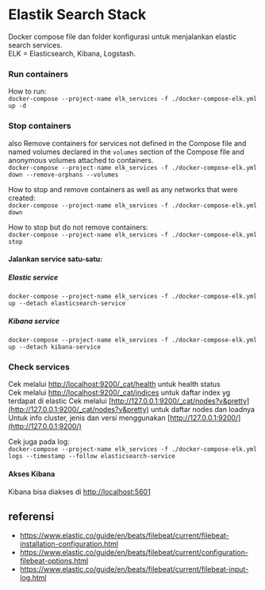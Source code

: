 # Elastik Search Stack

Docker compose file dan folder konfigurasi untuk menjalankan elastic search services.   
ELK = Elasticsearch, Kibana, Logstash.

### Run containers   
How to run:   
`docker-compose --project-name elk_services -f ./docker-compose-elk.yml up -d`

### Stop containers
also Remove containers for services not defined in the Compose file and named volumes declared in the `volumes` section of the Compose file and anonymous volumes attached to containers.   
`docker-compose --project-name elk_services -f ./docker-compose-elk.yml down --remove-orphans --volumes`
   
How to stop and remove containers  as well as any networks that were created:   
`docker-compose --project-name elk_services -f ./docker-compose-elk.yml down`   
   
How to stop but do not remove containers:   
`docker-compose --project-name elk_services -f ./docker-compose-elk.yml stop`   

#### Jalankan service satu-satu:
##### Elastic service
`docker-compose --project-name elk_services -f ./docker-compose-elk.yml up --detach elasticsearch-service`

##### Kibana service
`docker-compose --project-name elk_services -f ./docker-compose-elk.yml up --detach kibana-service`


### Check services

Cek melalui [http://localhost:9200/_cat/health](http://localhost:9200/_cat/health?pretty=true) untuk health status  
Cek melalui [http://localhost:9200/_cat/indices](http://localhost:9200/_cat/indices) untuk daftar index yg terdapat di elastic
Cek melalui [http://127.0.0.1:9200/_cat/nodes?v&pretty](http://127.0.0.1:9200/_cat/nodes?v&pretty) untuk daftar nodes dan loadnya   
Untuk info cluster, jenis dan versi menggunakan [http://127.0.0.1:9200/](http://127.0.0.1:9200/)

Cek juga pada log:   
`docker-compose --project-name elk_services -f ./docker-compose-elk.yml logs --timestamp --follow elasticsearch-service`

#### Akses Kibana
Kibana bisa diakses di [http://localhost:5601](http://localhost:5601)


## referensi

 - https://www.elastic.co/guide/en/beats/filebeat/current/filebeat-installation-configuration.html
 - https://www.elastic.co/guide/en/beats/filebeat/current/configuration-filebeat-options.html
 - https://www.elastic.co/guide/en/beats/filebeat/current/filebeat-input-log.html